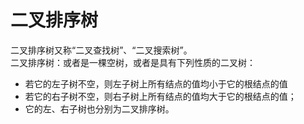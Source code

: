 # 二叉排序树
二叉排序树又称“二叉查找树”、“二叉搜索树”。  
二叉排序树：或者是一棵空树，或者是具有下列性质的二叉树：  
-   若它的左子树不空，则左子树上所有结点的值均小于它的根结点的值  
-   若它的右子树不空，则右子树上所有结点的值均大于它的根结点的值；  
-   它的左、右子树也分别为二叉排序树。  
